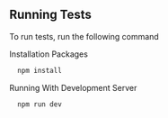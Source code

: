 
## Running Tests

To run tests, run the following command


Installation Packages
```bash
  npm install
```
Running With Development Server 
```bash
  npm run dev 
```

